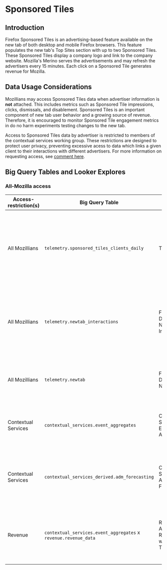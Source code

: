 # Sponsored Tiles

## Introduction

Firefox Sponsored Tiles is an advertising-based feature available on the new tab of both desktop and mobile Firefox browsers. This feature populates the new tab's Top Sites section with up to two Sponsored Tiles. These Sponsored Tiles display a company logo and link to the company website. Mozilla's Merino serves the advertisements and may refresh the advertisers every 15 minutes. Each click on a Sponsored Tile generates revenue for Mozilla.

## Data Usage Considerations

Mozillians may access Sponsored Tiles data when advertiser information is **not** attached. This includes metrics such as Sponsored Tile impressions, clicks, dismissals, and disablement. Sponsored Tiles is an important component of new tab user behavior and a growing source of revenue. Therefore, it is encouraged to monitor Sponsored Tile engagement metrics in do no harm experiments testing changes to the new tab.

Access to Sponsored Tiles data by advertiser is restricted to members of the contextual services working group. These restrictions are designed to protect user privacy, preventing excessive acess to data which links a given client to their interactions with different advertisers. For more information on requesting access, see [comment here](https://mana.mozilla.org/wiki/display/DATA/Data+Access+Policies).

## Big Query Tables and Looker Explores

### All-Mozilla access

| Access-restriction(s)  | Big Query Table                                     | Looker Explore                         | Description                                 |
| ---------------------------- | --------------------------------------------- | -------------------------------------- | ------------------------------------------- |
| All Mozillians               | `telemetry.sponsored_tiles_clients_daily`     | TBD                                    | Workhorse dataset for Sponsored Tiles, includes desktop and mobile data. All new Sponsored Tiles metrics are added to this table. |
| All Mozillians               | `telemetry.newtab_interactions`               | Firefox Desktop > New Tab Interactions | In-development dataset for basic analyses. Available metrics are limited to **desktop** clicks and impressions.                             |
| All Mozillians               | `telemetry.newtab`                            | Firefox Desktop > Newtab               | Expanded newtab **desktop** dataset. Requires unnesting events. |
| Contextual Services          | `contextual_services.event_aggregates`        | Contextual Services > Event Aggregates | Workhorse dataset for Sponsored Tiles and Suggest analyses by advertiser. |
| Contextual Services          | `contextual_services_derived.adm_forecasting` | Contextual Services > AdM Forecasting  | Dataset with required components for Sponsored Tiles and Suggest revenue forecasts. |
| Revenue | `contextual_services.event_aggregates` x  `revenue.revenue_data`   | Revenue > AdM Revenue with Telemetry  | Revenue information combined with usage metrics. This dataset is useful for CPC analyses. |


